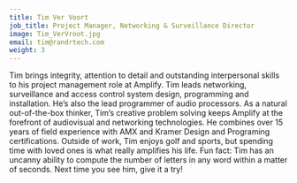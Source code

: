 ```yaml
---
title: Tim Ver Voort
job_title: Project Manager, Networking & Surveillance Director
image: Tim_VerVroot.jpg
email: tim@randrtech.com
weight: 3
---
```


Tim brings integrity, attention to detail and outstanding interpersonal skills to his project management role at Amplify. Tim leads networking, surveillance and access control system design, programming and installation. He’s also the lead programmer of audio processors. As a natural out-of-the-box thinker, Tim’s creative problem solving keeps Amplify at the forefront of audiovisual and networking technologies. He combines over 15 years of field experience with AMX and Kramer Design and Programing certifications. Outside of work, Tim enjoys golf and sports, but spending time with loved ones is what really amplifies his life. Fun fact: Tim has an uncanny ability to compute the number of letters in any word within a matter of seconds. Next time you see him, give it a try!

